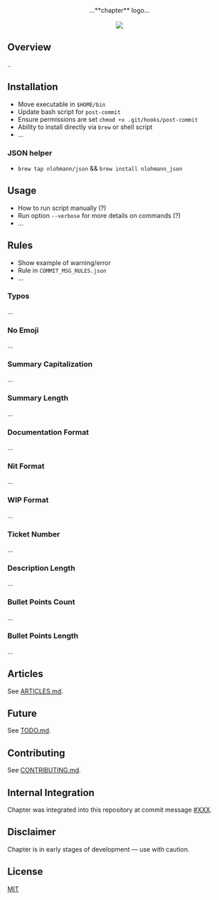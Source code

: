 <p align="center">
  ...**chapter** logo...<br /><br />
  <img src="https://img.shields.io/badge/commit%20style-chapter-red.svg" />
</p>

## Overview
..

## Installation
+ Move executable in `$HOME/bin`
+ Update bash script for `post-commit`
+ Ensure permissions are set `chmod +x .git/hooks/post-commit`
+ Ability to install directly via `brew` or shell script
+ ...

### JSON helper
+ `brew tap nlohmann/json` && `brew install nlohmann_json`

## Usage
+ How to run script manually (?)
+ Run option `--verbose` for more details on commands (?)
+ ...

## Rules
+ Show example of warning/error
+ Rule in `COMMIT_MSG_RULES.json`
+ ...

### Typos
...

### No Emoji
...

### Summary Capitalization
...

### Summary Length
...

### Documentation Format
...

### Nit Format
...

### WIP Format
...

### Ticket Number
...

### Description Length
...

### Bullet Points Count
...

### Bullet Points Length
...

## Articles
See [ARTICLES.md](https://github.com/williamgrosset/chapter/blob/master/ARTICLES.md).

## Future
See [TODO.md](https://github.com/williamgrosset/chapter/blob/master/TODO.md).

## Contributing 
See [CONTRIBUTING.md](https://github.com/williamgrosset/chapter/blob/master/CONTRIBUTING.md).

## Internal Integration 
Chapter was integrated into this repository at commit message [#XXX](https://github.com/williamgrosset/chapter.git).

## Disclaimer
Chapter is in early stages of development — use with caution.

## License
[MIT](https://github.com/williamgrosset/chapter/blob/master/LICENSE)
